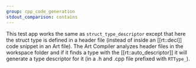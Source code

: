 ```yaml
---
group: cpp_code_generation
stdout_comparison: contains
---
```

This test app works the same as `struct_type_descriptor` except that here the struct type is defined in a header file (instead of inside an [[rt::decl]] code snippet in an Art file). The Art Compiler analyzes header files in the workspace folder and if it finds a type with the [[rt::auto_descriptor]] it will generate a type descriptor for it (in a .h and .cpp file prefixed with `RTType_`).